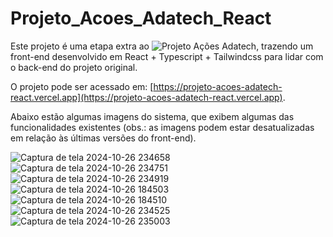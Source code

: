 ﻿# Projeto_Acoes_Adatech_React

Este projeto é uma etapa extra ao ![Projeto Ações Adatech](https://github.com/plasmus777/Projeto_Acoes_Adatech), trazendo um front-end desenvolvido em React + Typescript + Tailwindcss para lidar com o back-end do projeto original.

O projeto pode ser acessado em: [https://projeto-acoes-adatech-react.vercel.app](https://projeto-acoes-adatech-react.vercel.app).

<p>Abaixo estão algumas imagens do sistema, que exibem algumas das funcionalidades existentes (obs.: as imagens podem estar desatualizadas em relação às últimas versões do front-end).</p>

![Captura de tela 2024-10-26 234658](https://github.com/user-attachments/assets/fa83c69b-fe5c-4799-8c15-8081441add3c)
![Captura de tela 2024-10-26 234751](https://github.com/user-attachments/assets/77daef85-174b-43ce-a161-e3aa06b657ee)
![Captura de tela 2024-10-26 234919](https://github.com/user-attachments/assets/e8ffbb86-57a4-48bd-9c12-caa04dcfd807)
![Captura de tela 2024-10-26 184503](https://github.com/user-attachments/assets/bf034956-e758-442a-9dcc-67afc884ad1d)
![Captura de tela 2024-10-26 184510](https://github.com/user-attachments/assets/cc8849df-0094-4eac-aac6-50dc9d10febf)
![Captura de tela 2024-10-26 234525](https://github.com/user-attachments/assets/0c24b072-dd74-453f-b91b-59e86d9e8b6f)
![Captura de tela 2024-10-26 235003](https://github.com/user-attachments/assets/1a909f4e-ee29-412e-a452-7449229943e6)
